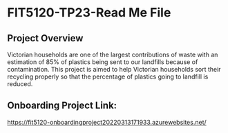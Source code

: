# FIT5120-TP23-Read Me File
## Project Overview
Victorian households are one of the largest contributions of waste with an estimation of 85% of plastics being sent to our landfills because of contamination. This project is aimed to help Victorian households sort their recycling properly so that the percentage of plastics going to landfill is reduced.

## Onboarding Project Link: 
https://fit5120-onboardingproject20220313171933.azurewebsites.net/

